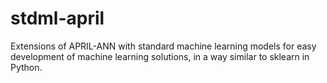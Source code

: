 stdml-april
===========

Extensions of APRIL-ANN with standard machine learning models for easy development of machine learning solutions, in a way similar to sklearn in Python.

